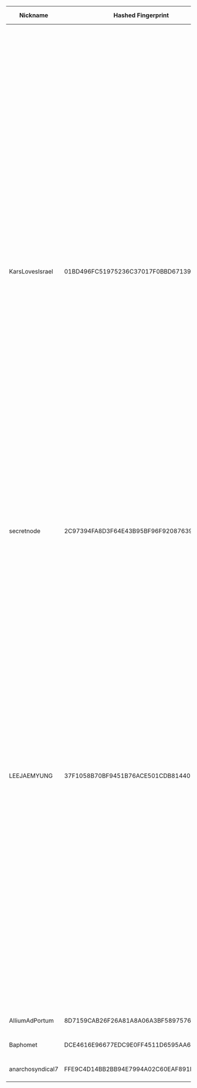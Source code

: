 | Nickname |  Hashed Fingerprint	| Or Addresses | Contact | Running | Flags | Last Seen | First Seen | Last Restarted | Advertised Bandwidth | Platform | Version | Version Status | Recommended Version | Verified hostnames | Exit policy |
|---|---|---|---|---|---|---|---|---|---|---|---|---|---|---|---|
|KarsLovesIsrael | 01BD496FC51975236C37017F0BBD67139183D9E4 | ["185.126.114.110:9001"] | KarsLovesTor@protonmail.com | true | Exit, Running, V2Dir, Valid | 2025-08-16 12:00:00 | 2025-08-16 01:00:00 | 2025-08-16 00:22:07 | 0 | Tor 0.4.8.17 on Linux | 0.4.8.17 | recommended | true | N/A | ["reject 0.0.0.0/8:*","reject 169.254.0.0/16:*","reject 127.0.0.0/8:*","reject 192.168.0.0/16:*","reject 10.0.0.0/8:*","reject 172.16.0.0/12:*","reject 185.126.114.110:*","accept *:20-21","accept *:23","accept *:43","accept *:53","accept *:79","accept *:80-81","accept *:88","accept *:110","accept *:143","accept *:220","accept *:389","accept *:443","accept *:464","accept *:531","accept *:543-544","accept *:554","accept *:636","accept *:706","accept *:749","accept *:873","accept *:902-904","accept *:981","accept *:989-990","accept *:991","accept *:992","accept *:993","accept *:995","accept *:1194","accept *:1220","accept *:1293","accept *:1500","accept *:1533","accept *:1677","accept *:1723","accept *:1755","accept *:1863","accept *:2082","accept *:2083","accept *:2086-2087","accept *:2095-2096","accept *:2102-2104","accept *:3389","accept *:3690","accept *:4321","accept *:4643","accept *:5050","accept *:5190","accept *:5222-5223","accept *:5228","accept *:8008","accept *:8074","accept *:8082","accept *:8087-8088","accept *:8232-8233","accept *:8332-8333","accept *:8443","accept *:8888","accept *:9418","accept *:10000","accept *:11371","accept *:19294","accept *:19638","accept *:50002","accept *:64738","reject *:*"]|
|secretnode | 2C97394FA8D3F64E43B95BF96F920876391E96B7 | ["46.125.101.19:9001"] | N/A | true | Running, V2Dir, Valid | 2025-08-16 12:00:00 | 2025-08-16 08:00:00 | 2025-08-15 09:40:10 | 147456 | Tor 0.4.8.10 on Linux | 0.4.8.10 | recommended | true | N/A | ["reject *:*"]|
|LEEJAEMYUNG | 37F1058B70BF9451B76ACE501CDB814407D0C4A7 | ["133.186.219.57:443"] | tor.cameo571@passinbox.com | true | Exit, Running, Valid | 2025-08-16 12:00:00 | 2025-08-16 12:00:00 | 2025-08-16 11:20:04 | 0 | Tor 0.4.8.11 on Linux | 0.4.8.11 | recommended | true | N/A | ["reject 0.0.0.0/8:*","reject 169.254.0.0/16:*","reject 127.0.0.0/8:*","reject 192.168.0.0/16:*","reject 10.0.0.0/8:*","reject 172.16.0.0/12:*","reject 133.186.219.57:*","accept *:20-21","accept *:43","accept *:53","accept *:80-81","accept *:110","accept *:143","accept *:194","accept *:443","accept *:464-465","accept *:531","accept *:543-544","accept *:554","accept *:563","accept *:587","accept *:636","accept *:706","accept *:749","accept *:873","accept *:902-904","accept *:981","accept *:989-995","accept *:1194","accept *:1220","accept *:1293","accept *:1500","accept *:1533","accept *:1677","accept *:1723","accept *:1755","accept *:1863","accept *:2082-2083","accept *:2086-2087","accept *:2095-2096","accept *:3128","accept *:3389","accept *:4321","accept *:4643","accept *:5050","accept *:5190","accept *:5222-5223","accept *:5228","accept *:5900","accept *:6660-6669","accept *:6679","accept *:6697","accept *:8000","accept *:8008","accept *:8080","accept *:8082","accept *:8087-8088","accept *:8332-8333","accept *:8443","accept *:8888","accept *:9418","accept *:9999","accept *:10000","accept *:11371","accept *:19294","accept *:19638","reject *:*"]|
|AlliumAdPortum | 8D7159CAB26F26A81A8A06A3BF5897576965E35E | ["174.160.2.27:9001"] | Allistair Allium  <AlliumAdPortum AT protonmail ]dot[ com> | false | Running, V2Dir, Valid | 2025-08-16 07:00:00 | 2025-08-16 07:00:00 | 2025-08-16 06:37:44 | 0 | Tor 0.4.8.17 on Linux | 0.4.8.17 | recommended | true | ["c-174-160-2-27.hsd1.ca.comcast.net"] | ["reject *:*"]|
|Baphomet | DCE4616E96677EDC9E0FF4511D6595AA621A0D44 | ["217.86.254.137:9001"] | N/A | true | Running, V2Dir, Valid | 2025-08-16 12:00:00 | 2025-08-16 10:00:00 | 2025-08-16 08:52:21 | 0 | Tor 0.4.8.16 on Linux | 0.4.8.16 | recommended | true | ["pd956fe89.dip0.t-ipconnect.de"] | ["reject *:*"]|
|anarchosyndical7 | FFE9C4D14BB2BB94E7994A02C60EAF891EC0C5CC | ["51.38.68.21:9001"] | tor@anarchosyndical.org | true | Running, V2Dir, Valid | 2025-08-16 12:00:00 | 2025-08-16 01:00:00 | 2025-08-15 23:52:37 | 0 | Tor 0.4.8.13 on Linux | 0.4.8.13 | recommended | true | ["tor-relay-7.anarchosyndical.org"] | ["reject *:*"]|
